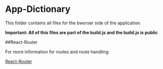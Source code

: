 # App-Dictionary
This folder contains all files for the bworser side of the application. 

**Important: All of this files are part of the build.js and the build.js is public**

##React-Router 

For more information for routes and route handling: 

[React-Router](https://github.com/rackt/react-router)
